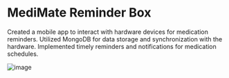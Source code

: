 # MediMate Reminder Box

Created a mobile app to interact with hardware devices for medication reminders.
Utilized MongoDB for data storage and synchronization with the hardware.
Implemented timely reminders and notifications for medication schedules.



![image](https://github.com/user-attachments/assets/21bb7eef-0b8d-4bdc-b139-a3a62963607f)

